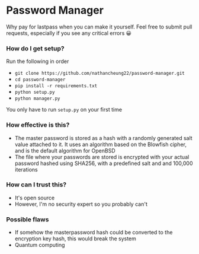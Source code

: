 # Password Manager

Why pay for lastpass when you can make it yourself.
Feel free to submit pull requests, especially if you see any critical errors 😀

### How do I get setup?
Run the following in order
- `git clone https://github.com/nathancheung22/password-manager.git`
- `cd password-manager`
- `pip install -r requirements.txt`
- `python setup.py`
- `python manager.py`

You only have to run `setup.py` on your first time


### How effective is this?
- The master password is stored as a hash with a randomly generated salt value attached to it. It uses an algorithm based on the Blowfish cipher, and is the default algorithm for OpenBSD
- The file where your passwords are stored is encrypted with your actual password hashed using SHA256, with a predefined salt and and 100,000 iterations

### How can I trust this?
- It's open source
- However, I'm no security expert so you probably can't

### Possible flaws
- If somehow the masterpassword hash could be converted to the encryption key hash, this would break the system
- Quantum computing

